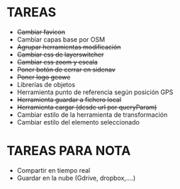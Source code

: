 # TAREAS
- ~~Cambiar favicon~~
- Cambiar capas base por OSM
- ~~Agrupar herramientas modificación~~
- ~~Cambiar css de layerswitcher~~
- ~~Cambiar css zoom y escala~~
- ~~Poner botón de cerrar en sidenav~~
- ~~Poner logo geowe~~
- Librerías de objetos
- Herramienta punto de referencia según posición GPS
- ~~Herramienta guardar a fichero local~~
- ~~Herramienta cargar (desde url por queryParam)~~
- Cambiar estilo de la herramienta de transformación
- Cambiar estilo del elemento seleccionado

# TAREAS PARA NOTA
- Compartir en tiempo real
- Guardar en la nube (Gdrive, dropbox,....)